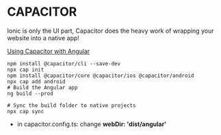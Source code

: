 # CAPACITOR

Ionic is only the UI part, Capacitor does the heavy work of wrapping your website into a native app!

[Using Capacitor with Angular](https://capacitorjs.com/solution/angular)

```command
npm install @capacitor/cli --save-dev
npx cap init
npm install @capacitor/core @capacitor/ios @capacitor/android
npx cap add android
# Build the Angular app
ng build --prod

# Sync the build folder to native projects
npx cap sync
```

- in capacitor.config.ts: change **webDir: 'dist/angular'**

